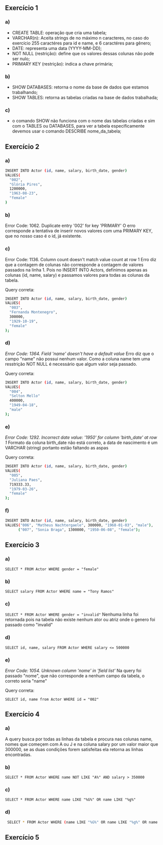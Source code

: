 ## Exercício 1

### a)
- CREATE TABLE: operação que cria uma tabela;
- VARCHAR(n): Aceita strings de no máximo n caracteres, no caso do exercício 255 caractéres para id e name, e 6 caractéres para gênero;
- DATE: representa uma data (YYYY-MM-DD);
- NOT NULL (restrição): define que os valores dessas colunas não pode ser nulo;
- PRIMARY KEY (restrição): indica a chave primária;

### b) 
- SHOW DATABASES: retorna o nome da base de dados que estamos trabalhando;
- SHOW TABLES: retorna as tabelas criadas na base de dados trabalhada;

### c) 
- o comando SHOW não funciona com o nome das tabelas criadas e sim com o TABLES ou DATABASES, para ver a tabela especificamente devemos usar o comando DESCRIBE nome_da_tabela;

## Exercício 2

### a)

```sh
INSERT INTO Actor (id, name, salary, birth_date, gender)
VALUES(
  "002",
  "Glória Pires",
  1200000,
  "1963-08-23",
  "female"
)
```

### b) 

Error Code: 1062. Duplicate entry '002' for key 'PRIMARY'
O erro corresponde a tentativa de inserir novos valores com uma PRIMARY KEY, que no nosso caso é o id, já existente.

### c) 

Error Code: 1136. Column count doesn't match value count at row 1
Erro diz que a contagem de colunas não corresponde a contagem de valores passados na linha 1. Pois no INSERT INTO Actors, definimos apenas as colunas (id, name, salary) e passamos valores para todas as colunas da tabela.

Query correta:
```sh
INSERT INTO Actor (id, name, salary, birth_date, gender)
VALUES(
  "003", 
  "Fernanda Montenegro",
  300000,
  "1929-10-19", 
  "female"
);
```

### d) 


*Error Code: 1364. Field 'name' doesn't have a default value*
Erro diz que o campo "name" não possui nenhum valor.
Como a coluna name tem uma resstrição NOT NULL é necessário que algum valor seja passado. 

Query correta:

```sh
INSERT INTO Actor (id, name, salary, birth_date, gender)
VALUES(
  "004",
  "Selton Mello"
  400000,
  "1949-04-18", 
  "male"
);
```

### e)

*Error Code: 1292. Incorrect date value: '1950' for column 'birth_date' at row 1*
Formato da coluna birth_date não está correto, a data de nascimento é um VARCHAR (string) portanto estão faltando as aspas

Query correta: 

```sh
INSERT INTO Actor (id, name, salary, birth_date, gender)
VALUES(
  "005", 
  "Juliana Paes",
  719333.33,
  "1979-03-26", 
  "female"
);
```

### f)

```sh
INSERT INTO Actor (id, name, salary, birth_date, gender)
VALUES("006", "Matheus Nachtergaele", 300000, "1968-01-03", "male"),
	  ("007", "Sonia Braga", 1300000, "1950-06-08", "female");
```

## Exercício 3

### a) 
` SELECT * FROM Actor WHERE gender = "female" `

### b) 
` SELECT salary FROM Actor WHERE name = "Tony Ramos" `

### c) 
` SELECT * FROM Actor WHERE gender = "invalid" `
Nenhuma linha foi retornada pois na tabela não existe nenhum ator ou atriz onde o genero foi passado como "invalid"

### d) 
` SELECT id, name, salary FROM Actor WHERE salary <= 500000 `

### e) 
*Error Code: 1054. Unknown column 'nome' in 'field list'*
Na query foi passado "nome", que não corresponde a nenhum campo da tabela, o correto seria "name"

Query correta:

` SELECT id, name from Actor WHERE id = "002" `

## Exercício 4
 
### a) 
A query busca por todas as linhas da tabela e procura nas colunas name, nomes que começem com A ou J e na coluna salary por um valor maior que 300000, se as duas condições forem satisfeitas ela retorna as linhas encontradas.

### b)

` SELECT * FROM Actor WHERE name NOT LIKE "A%" AND salary > 350000 `

### c) 

` SELECT * FROM Actor WHERE name LIKE "%G%" OR name LIKE "%g%" `

### d)

```sh
 SELECT * FROM Actor WHERE (name LIKE "%G%" OR name LIKE "%g%" OR name LIKE "%A%" OR name LIKE "%a%") AND salary BETWEEN 350000 AND 900000 
```

## Exercício 5



